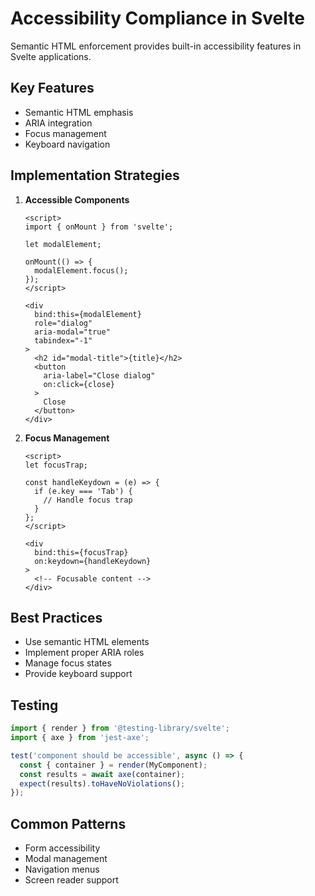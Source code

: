 # Accessibility Compliance in Svelte

Semantic HTML enforcement provides built-in accessibility features in Svelte applications.

## Key Features
- Semantic HTML emphasis
- ARIA integration
- Focus management
- Keyboard navigation

## Implementation Strategies
1. **Accessible Components**
   ```svelte
   <script>
   import { onMount } from 'svelte';
   
   let modalElement;
   
   onMount(() => {
     modalElement.focus();
   });
   </script>

   <div
     bind:this={modalElement}
     role="dialog"
     aria-modal="true"
     tabindex="-1"
   >
     <h2 id="modal-title">{title}</h2>
     <button
       aria-label="Close dialog"
       on:click={close}
     >
       Close
     </button>
   </div>
   ```

2. **Focus Management**
   ```svelte
   <script>
   let focusTrap;
   
   const handleKeydown = (e) => {
     if (e.key === 'Tab') {
       // Handle focus trap
     }
   };
   </script>

   <div
     bind:this={focusTrap}
     on:keydown={handleKeydown}
   >
     <!-- Focusable content -->
   </div>
   ```

## Best Practices
- Use semantic HTML elements
- Implement proper ARIA roles
- Manage focus states
- Provide keyboard support

## Testing
```javascript
import { render } from '@testing-library/svelte';
import { axe } from 'jest-axe';

test('component should be accessible', async () => {
  const { container } = render(MyComponent);
  const results = await axe(container);
  expect(results).toHaveNoViolations();
});
```

## Common Patterns
- Form accessibility
- Modal management
- Navigation menus
- Screen reader support
